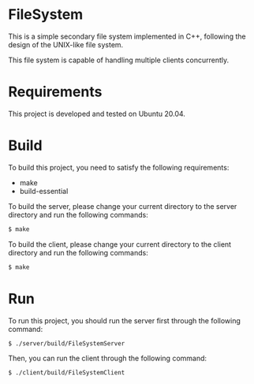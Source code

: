 # FileSystem
This is a simple secondary file system implemented in C++, following the design of the UNIX-like file system.

This file system is capable of handling multiple clients concurrently. 

# Requirements
This project is developed and tested on Ubuntu 20.04.


# Build
To build this project, you need to satisfy the following requirements:
- make
- build-essential

To build the server, please change your current directory to the server directory and run the following commands:
```bash
$ make
```

To build the client, please change your current directory to the client directory and run the following commands:
```bash
$ make
```

# Run
To run this project, you should run the server first through the following command:
```bash
$ ./server/build/FileSystemServer
```

Then, you can run the client through the following command:
```bash
$ ./client/build/FileSystemClient
```